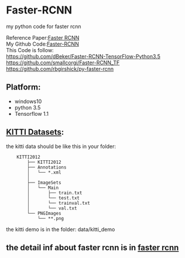 # Faster-RCNN 

my python code for faster rcnn

Reference Paper:[Faster RCNN](https://arxiv.org/abs/1506.01497)   
My Github Code:[Faster-RCNN](https://github.com/duanyzhi/Faster-RCNN)   
This Code is follow:   
     https://github.com/dBeker/Faster-RCNN-TensorFlow-Python3.5   
     https://github.com/smallcorgi/Faster-RCNN_TF   
     https://github.com/rbgirshick/py-faster-rcnn   

## Platform:
- windows10
- python 3.5
- Tensorflow 1.1


## [KITTI Datasets](http://www.cvlibs.net/datasets/kitti/eval_object.php):
the kitti data should be like this in your folder: 

```  
	KITTI2012   
	    ├── KITTI2012    
	    ├── Annotations  
	    │   └── *.xml  
	    │  
	    ├── ImageSets  
	    │   └── Main  
	    │       ├── train.txt  
	    │       └── test.txt  
		│       └── trainval.txt  
		│       └── val.txt  
	    └── PNGImages  
	        └── **.png   

```   
the kitti demo is in the folder: data/kitti_demo  

## the detail inf about faster rcnn is in [faster rcnn](https://github.com/duanyzhi/My_Road_To_Deep_Learning/blob/master/My%20Road%20To%20Deep%20Learning.pdf)    



